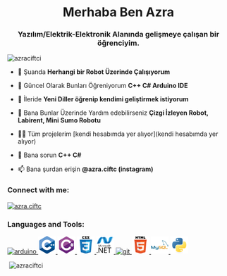 <h1 align="center">Merhaba Ben Azra</h1>
<h3 align="center">Yazılım/Elektrik-Elektronik Alanında gelişmeye çalışan bir öğrenciyim.</h3>

<p align="left"> <img src="https://komarev.com/ghpvc/?username=azraciftci&label=Profile%20views&color=0e75b6&style=flat" alt="azraciftci" /> </p>

- 🔭 Şuanda **Herhangi bir Robot Üzerinde Çalışıyorum**

- 🌱 Güncel Olarak Bunları Öğreniyorum **C++ C# Arduino IDE**

- 👯 İleride **Yeni Diller öğrenip kendimi geliştirmek istiyorum**

- 🤝 Bana Bunlar Üzerinde Yardım edebilirseniz **Çizgi İzleyen Robot, Labirent, Mini Sumo Robotu**

- 👨‍💻 Tüm projelerim [kendi hesabımda yer alıyor](kendi hesabımda yer alıyor)

- 💬 Bana sorun **C++ C#**

- 📫 Bana şurdan erişin **@azra.ciftc (instagram)**

<h3 align="left">Connect with me:</h3>
<p align="left">
<a href="https://instagram.com/azra.ciftc" target="blank"><img align="center" src="https://raw.githubusercontent.com/rahuldkjain/github-profile-readme-generator/master/src/images/icons/Social/instagram.svg" alt="azra.ciftc" height="30" width="40" /></a>
</p>

<h3 align="left">Languages and Tools:</h3>
<p align="left"> <a href="https://www.arduino.cc/" target="_blank" rel="noreferrer"> <img src="https://cdn.worldvectorlogo.com/logos/arduino-1.svg" alt="arduino" width="40" height="40"/> </a> <a href="https://www.w3schools.com/cpp/" target="_blank" rel="noreferrer"> <img src="https://raw.githubusercontent.com/devicons/devicon/master/icons/cplusplus/cplusplus-original.svg" alt="cplusplus" width="40" height="40"/> </a> <a href="https://www.w3schools.com/cs/" target="_blank" rel="noreferrer"> <img src="https://raw.githubusercontent.com/devicons/devicon/master/icons/csharp/csharp-original.svg" alt="csharp" width="40" height="40"/> </a> <a href="https://www.w3schools.com/css/" target="_blank" rel="noreferrer"> <img src="https://raw.githubusercontent.com/devicons/devicon/master/icons/css3/css3-original-wordmark.svg" alt="css3" width="40" height="40"/> </a> <a href="https://dotnet.microsoft.com/" target="_blank" rel="noreferrer"> <img src="https://raw.githubusercontent.com/devicons/devicon/master/icons/dot-net/dot-net-original-wordmark.svg" alt="dotnet" width="40" height="40"/> </a> <a href="https://git-scm.com/" target="_blank" rel="noreferrer"> <img src="https://www.vectorlogo.zone/logos/git-scm/git-scm-icon.svg" alt="git" width="40" height="40"/> </a> <a href="https://www.w3.org/html/" target="_blank" rel="noreferrer"> <img src="https://raw.githubusercontent.com/devicons/devicon/master/icons/html5/html5-original-wordmark.svg" alt="html5" width="40" height="40"/> </a> <a href="https://www.mysql.com/" target="_blank" rel="noreferrer"> <img src="https://raw.githubusercontent.com/devicons/devicon/master/icons/mysql/mysql-original-wordmark.svg" alt="mysql" width="40" height="40"/> </a> <a href="https://www.python.org" target="_blank" rel="noreferrer"> <img src="https://raw.githubusercontent.com/devicons/devicon/master/icons/python/python-original.svg" alt="python" width="40" height="40"/> </a> </p>

<p>&nbsp;<img align="center" src="https://github-readme-stats.vercel.app/api?username=azraciftci&show_icons=true&locale=en" alt="azraciftci" /></p>
